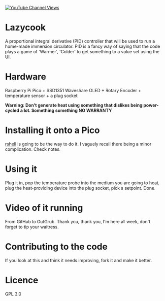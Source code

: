 [![YouTube Channel Views](https://img.shields.io/youtube/channel/views/UCz5BOU9J9pB_O0B8-rDjCWQ?label=YouTube&style=social)](https://www.youtube.com/channel/UCz5BOU9J9pB_O0B8-rDjCWQ)

# Lazycook

A proportional integral derivative (PID) controller that will be used to run a home-made immersion circulator. PID is a fancy way of saying that the code plays a game of 'Warmer', 'Colder' to get something to a value set using the UI. 

# Hardware

Raspberry Pi Pico + SSD1351 Waveshare OLED + Rotary Encoder + temperature sensor + a plug socket 

**Warning: Don't generate heat using something that dislikes being power-cycled a lot. Something something NO WARRANTY**

# Installing it onto a Pico

[rshell](https://github.com/dhylands/rshell) is going to be the way to do it. I vaguely recall there being a minor complication. Check notes. 

# Using it

Plug it in, pop the temperature probe into the medium you are going to heat, plug the heat-providing device into the plug socket, pick a setpoint. Done.

# Video of it running

From GitHub to GutGrub. Thank you, thank you, I'm here all week, don't forget to tip your waitress.

# Contributing to the code

If you look at this and think it needs improving, fork it and make it better.

# Licence 
GPL 3.0
